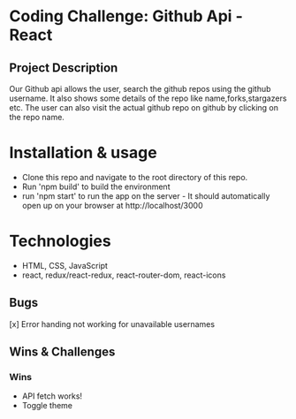 # Coding Challenge: Github Api - React
 
 ## Project Description
Our Github api allows the user, search the github repos using the github username. It also shows some details of the repo like name,forks,stargazers etc. The user can also visit the actual github repo on github by clicking on the repo name.

# Installation & usage


- Clone this repo and navigate to the root directory of this repo.
- Run 'npm build' to build the environment
- run 'npm start' to run the app on the server - It should automatically open up on your browser at http://localhost/3000 


# Technologies
- HTML, CSS, JavaScript
- react, redux/react-redux, react-router-dom, react-icons


## Bugs 
[x] Error handing not working for unavailable usernames


## Wins & Challenges 

### Wins 
- API fetch works!
- Toggle theme
